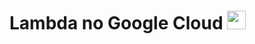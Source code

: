 <h1> Lambda no Google Cloud <img width="30px" src="https://cdn-icons-png.flaticon.com/128/8575/8575900.png"></h1>
